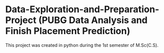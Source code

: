 # Data-Exploration-and-Preparation-Project (PUBG Data Analysis and Finish Placement Prediction)
This project was created in python during the 1st semester of M.Sc(C.S).
